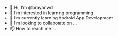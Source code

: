 - 👋 Hi, I’m @brayanwd
- 👀 I’m interested in learning programming
- 🌱 I’m currently learning Android App Development
- 💞️ I’m looking to collaborate on ...
- 📫 How to reach me ...

<!---
brayanwd/brayanwd is a ✨ special ✨ repository because its `README.md` (this file) appears on your GitHub profile.
You can click the Preview link to take a look at your changes.
--->
